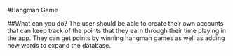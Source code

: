 #Hangman Game


##What can you do?
The user should be able to create their own accounts that can keep track of the points that they earn through their time playing in the app. They can get points by winning hangman games as well as adding new words to expand the database.